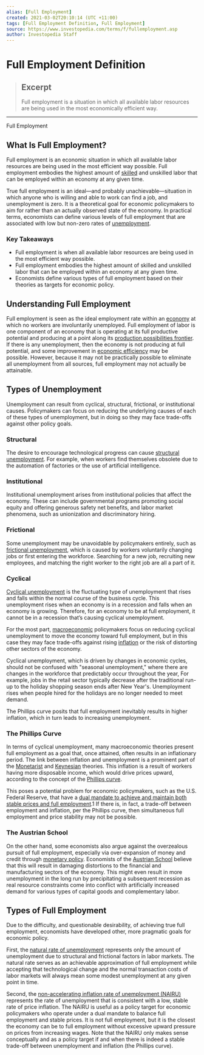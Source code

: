 ```yaml
---
alias: [Full Employment]
created: 2021-03-02T20:10:14 (UTC +11:00)
tags: [Full Employment Definition, Full Employment]
source: https://www.investopedia.com/terms/f/fullemployment.asp
author: Investopedia Staff
---
```


# Full Employment Definition

> ## Excerpt
> Full employment is a situation in which all available labor resources are being used in the most economically efficient way.

---

Full Employment
## What Is Full Employment?

Full employment is an economic situation in which all available labor resources are being used in the most efficient way possible. Full employment embodies the highest amount of [skilled](https://www.investopedia.com/terms/s/skilled-labor.asp) and unskilled labor that can be employed within an economy at any given time.

True full employment is an ideal—and probably unachievable—situation in which anyone who is willing and able to work can find a job, and unemployment is zero. It is a theoretical goal for economic policymakers to aim for rather than an actually observed state of the economy. In practical terms, economists can define various levels of full employment that are associated with low but non-zero rates of [unemployment](https://www.investopedia.com/terms/u/unemployment.asp).

### Key Takeaways

-   Full employment is when all available labor resources are being used in the most efficient way possible.
-   Full employment embodies the highest amount of skilled and unskilled labor that can be employed within an economy at any given time.
-   Economists define various types of full employment based on their theories as targets for economic policy.

## Understanding Full Employment

Full employment is seen as the ideal employment rate within an [economy](https://www.investopedia.com/terms/e/economy.asp) at which no workers are involuntarily unemployed. Full employment of labor is one component of an economy that is operating at its full productive potential and producing at a point along its [production possibilities frontier](https://www.investopedia.com/terms/p/productionpossibilityfrontier.asp). If there is any unemployment, then the economy is not producing at full potential, and some improvement in [economic efficiency](https://www.investopedia.com/terms/e/economic_efficiency.asp) may be possible. However, because it may not be practically possible to eliminate all unemployment from all sources, full employment may not actually be attainable.

## Types of Unemployment

Unemployment can result from cyclical, structural, frictional, or institutional causes. Policymakers can focus on reducing the underlying causes of each of these types of unemployment, but in doing so they may face trade-offs against other policy goals.

### Structural

The desire to encourage technological progress can cause [structural unemployment](https://www.investopedia.com/terms/s/structuralunemployment.asp). For example, when workers find themselves obsolete due to the automation of factories or the use of artificial intelligence.

### Institutional

Institutional unemployment arises from institutional policies that affect the economy. These can include governmental programs promoting social equity and offering generous safety net benefits, and labor market phenomena, such as unionization and discriminatory hiring.

### Frictional

Some unemployment may be unavoidable by policymakers entirely, such as [frictional unemployment](https://www.investopedia.com/terms/f/frictionalunemployment.asp), which is caused by workers voluntarily changing jobs or first entering the workforce. Searching for a new job, recruiting new employees, and matching the right worker to the right job are all a part of it.

### Cyclical

[Cyclical unemployment](https://www.investopedia.com/terms/c/cyclicalunemployment.asp) is the fluctuating type of unemployment that rises and falls within the normal course of the business cycle. This unemployment rises when an economy is in a recession and falls when an economy is growing. Therefore, for an economy to be at full employment, it cannot be in a recession that’s causing cyclical unemployment.

For the most part, [macroeconomic](https://www.investopedia.com/terms/m/macroeconomics.asp) policymakers focus on reducing cyclical unemployment to move the economy toward full employment, but in this case they may face trade-offs against rising [inflation](https://www.investopedia.com/terms/i/inflation.asp) or the risk of distorting other sectors of the economy.

Cyclical unemployment, which is driven by changes in economic cycles, should not be confused with "seasonal unemployment," where there are changes in the workforce that predictably occur throughout the year, For example, jobs in the retail sector typically decrease after the traditional run-up to the holiday shopping season ends after New Year's. Unemployment rises when people hired for the holidays are no longer needed to meet demand.

The Phillips curve posits that full employment inevitably results in higher inflation, which in turn leads to increasing unemployment.

### The Phillips Curve

In terms of cyclical unemployment, many macroeconomic theories present full employment as a goal that, once attained, often results in an inflationary period. The link between inflation and unemployment is a prominent part of the [Monetarist](https://www.investopedia.com/terms/m/monetarist.asp) and [Keynesian](https://www.investopedia.com/terms/k/keynesianeconomics.asp) theories. This inflation is a result of workers having more disposable income, which would drive prices upward, according to the concept of the [Phillips curve](https://www.investopedia.com/terms/p/phillipscurve.asp).

This poses a potential problem for economic policymakers, such as the U.S. Federal Reserve, that have a [dual mandate to achieve and maintain both stable prices and full employment](https://www.investopedia.com/articles/investing/100715/breaking-down-federal-reserves-dual-mandate.asp).1 If there is, in fact, a trade-off between employment and inflation, per the Phillips curve, then simultaneous full employment and price stability may not be possible.

### The Austrian School

On the other hand, some economists also argue against the overzealous pursuit of full employment, especially via over-expansion of money and credit through [monetary policy](https://www.investopedia.com/terms/m/monetarypolicy.asp). Economists of the [Austrian School](https://www.investopedia.com/articles/economics/09/austrian-school-of-economics.asp) believe that this will result in damaging distortions to the financial and manufacturing sectors of the economy. This might even result in more unemployment in the long run by precipitating a subsequent recession as real resource constraints come into conflict with artificially increased demand for various types of capital goods and complementary labor.

## Types of Full Employment

Due to the difficulty, and questionable desirability, of achieving true full employment, economists have developed other, more pragmatic goals for economic policy.

First, the [natural rate of unemployment](https://www.investopedia.com/terms/n/naturalunemployment.asp) represents only the amount of unemployment due to structural and frictional factors in labor markets. The natural rate serves as an achievable approximation of full employment while accepting that technological change and the normal transaction costs of labor markets will always mean some modest unemployment at any given point in time.

Second, the [non-accelerating inflation rate of unemployment (NAIRU)](https://www.investopedia.com/terms/n/non-accelerating-rate-unemployment.asp) represents the rate of unemployment that is consistent with a low, stable rate of price inflation. The NAIRU is useful as a policy target for economic policymakers who operate under a dual mandate to balance full employment and stable prices. It is not full employment, but it is the closest the economy can be to full employment without excessive upward pressure on prices from increasing wages. Note that the NAIRU only makes sense conceptually and as a policy target if and when there is indeed a stable trade-off between unemployment and inflation (the Phillips curve).
